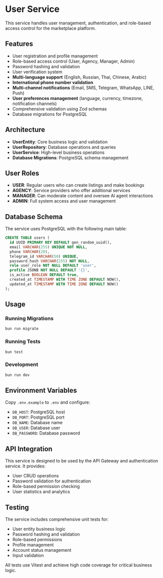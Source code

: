 # User Service

This service handles user management, authentication, and role-based access
control for the marketplace platform.

## Features

- User registration and profile management
- Role-based access control (User, Agency, Manager, Admin)
- Password hashing and validation
- User verification system
- **Multi-language support** (English, Russian, Thai, Chinese, Arabic)
- **International phone number validation**
- **Multi-channel notifications** (Email, SMS, Telegram, WhatsApp, LINE, Push)
- **User preferences management** (language, currency, timezone, notification
  channels)
- Comprehensive validation using Zod schemas
- Database migrations for PostgreSQL

## Architecture

- **UserEntity**: Core business logic and validation
- **UserRepository**: Database operations and queries
- **UserService**: High-level business operations
- **Database Migrations**: PostgreSQL schema management

## User Roles

- **USER**: Regular users who can create listings and make bookings
- **AGENCY**: Service providers who offer additional services
- **MANAGER**: Can moderate content and oversee AI agent interactions
- **ADMIN**: Full system access and user management

## Database Schema

The service uses PostgreSQL with the following main table:

```sql
CREATE TABLE users (
  id UUID PRIMARY KEY DEFAULT gen_random_uuid(),
  email VARCHAR(255) UNIQUE NOT NULL,
  phone VARCHAR(20),
  telegram_id VARCHAR(50) UNIQUE,
  password_hash VARCHAR(255) NOT NULL,
  role user_role NOT NULL DEFAULT 'user',
  profile JSONB NOT NULL DEFAULT '{}',
  is_active BOOLEAN DEFAULT true,
  created_at TIMESTAMP WITH TIME ZONE DEFAULT NOW(),
  updated_at TIMESTAMP WITH TIME ZONE DEFAULT NOW()
);
```

## Usage

### Running Migrations

```bash
bun run migrate
```

### Running Tests

```bash
bun test
```

### Development

```bash
bun run dev
```

## Environment Variables

Copy `.env.example` to `.env` and configure:

- `DB_HOST`: PostgreSQL host
- `DB_PORT`: PostgreSQL port
- `DB_NAME`: Database name
- `DB_USER`: Database user
- `DB_PASSWORD`: Database password

## API Integration

This service is designed to be used by the API Gateway and authentication
service. It provides:

- User CRUD operations
- Password validation for authentication
- Role-based permission checking
- User statistics and analytics

## Testing

The service includes comprehensive unit tests for:

- User entity business logic
- Password hashing and validation
- Role-based permissions
- Profile management
- Account status management
- Input validation

All tests use Vitest and achieve high code coverage for critical business logic.
